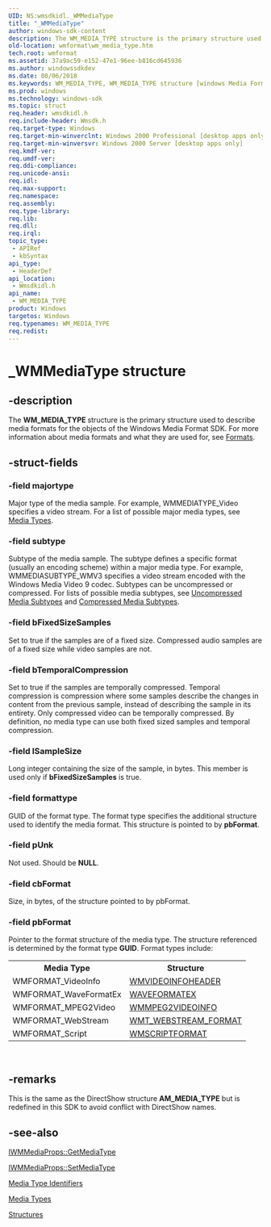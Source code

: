 ```yaml
---
UID: NS:wmsdkidl._WMMediaType
title: "_WMMediaType"
author: windows-sdk-content
description: The WM_MEDIA_TYPE structure is the primary structure used to describe media formats for the objects of the Windows Media Format SDK. For more information about media formats and what they are used for, see Formats.
old-location: wmformat\wm_media_type.htm
tech.root: wmformat
ms.assetid: 37a9ac59-e152-47e1-96ee-b816cd645936
ms.author: windowssdkdev
ms.date: 08/06/2018
ms.keywords: WM_MEDIA_TYPE, WM_MEDIA_TYPE structure [windows Media Format], _WMMediaType, wmformat.wm_media_type, wmsdkidl/WM_MEDIA_TYPE
ms.prod: windows
ms.technology: windows-sdk
ms.topic: struct
req.header: wmsdkidl.h
req.include-header: Wmsdk.h
req.target-type: Windows
req.target-min-winverclnt: Windows 2000 Professional [desktop apps only],Windows Media Format 7 SDK, or later versions of the SDK
req.target-min-winversvr: Windows 2000 Server [desktop apps only]
req.kmdf-ver: 
req.umdf-ver: 
req.ddi-compliance: 
req.unicode-ansi: 
req.idl: 
req.max-support: 
req.namespace: 
req.assembly: 
req.type-library: 
req.lib: 
req.dll: 
req.irql: 
topic_type:
 - APIRef
 - kbSyntax
api_type:
 - HeaderDef
api_location:
 - Wmsdkidl.h
api_name:
 - WM_MEDIA_TYPE
product: Windows
targetos: Windows
req.typenames: WM_MEDIA_TYPE
req.redist: 
---
```


# _WMMediaType structure


## -description



The <b>WM_MEDIA_TYPE </b>structure is the primary structure used to describe media formats for the objects of the Windows Media Format SDK. For more information about media formats and what they are used for, see <a href="https://msdn.microsoft.com/7c602643-f1fc-4fbd-a739-4296dc758bc9">Formats</a>.




## -struct-fields




### -field majortype

Major type of the media sample. For example, WMMEDIATYPE_Video specifies a video stream. For a list of possible major media types, see <a href="https://msdn.microsoft.com/00dcbb20-09ed-44c5-992c-20f3d17ad47c">Media Types</a>.


### -field subtype

Subtype of the media sample. The subtype defines a specific format (usually an encoding scheme) within a major media type. For example, WMMEDIASUBTYPE_WMV3 specifies a video stream encoded with the Windows Media Video 9 codec. Subtypes can be uncompressed or compressed. For lists of possible media subtypes, see <a href="https://msdn.microsoft.com/5586e62a-d0f5-45cc-a690-4efa244b3f32">Uncompressed Media Subtypes</a> and <a href="https://msdn.microsoft.com/0ed6b4e8-6450-4484-90d6-efa2f9101782">Compressed Media Subtypes</a>.


### -field bFixedSizeSamples

Set to true if the samples are of a fixed size. Compressed audio samples are of a fixed size while video samples are not.


### -field bTemporalCompression

Set to true if the samples are temporally compressed. Temporal compression is compression where some samples describe the changes in content from the previous sample, instead of describing the sample in its entirety. Only compressed video can be temporally compressed. By definition, no media type can use both fixed sized samples and temporal compression.


### -field lSampleSize

Long integer containing the size of the sample, in bytes. This member is used only if <b>bFixedSizeSamples</b> is true.


### -field formattype

GUID of the format type. The format type specifies the additional structure used to identify the media format. This structure is pointed to by <b>pbFormat</b>.


### -field pUnk

Not used. Should be <b>NULL</b>.


### -field cbFormat

Size, in bytes, of the structure pointed to by pbFormat.


### -field pbFormat

Pointer to the format structure of the media type. The structure referenced is determined by the format type <b>GUID</b>. Format types include:<table>
<tr>
<th>Media Type</th>
<th>Structure</th>
</tr>
<tr>
<td>WMFORMAT_VideoInfo</td>
<td>
<a href="https://msdn.microsoft.com/cf079efd-1759-4787-8aeb-85543847ac44">WMVIDEOINFOHEADER</a>
</td>
</tr>
<tr>
<td>WMFORMAT_WaveFormatEx</td>
<td>
<a href="https://msdn.microsoft.com/a25fef3b-8d0c-42de-8008-245f9560da44">WAVEFORMATEX</a>
</td>
</tr>
<tr>
<td>WMFORMAT_MPEG2Video</td>
<td>
<a href="https://msdn.microsoft.com/e5907b04-200c-4459-971b-3680989a564f">WMMPEG2VIDEOINFO</a>
</td>
</tr>
<tr>
<td>WMFORMAT_WebStream</td>
<td>
<a href="https://msdn.microsoft.com/3a392b33-6c2b-4465-86b4-6614940d7383">WMT_WEBSTREAM_FORMAT</a>
</td>
</tr>
<tr>
<td>WMFORMAT_Script</td>
<td>
<a href="https://msdn.microsoft.com/b7c513ac-9c28-4556-a0c8-f3e0d6efc735">WMSCRIPTFORMAT</a>
</td>
</tr>
</table>
 




## -remarks



This is the same as the DirectShow structure <b>AM_MEDIA_TYPE</b> but is redefined in this SDK to avoid conflict with DirectShow names.




## -see-also




<a href="https://msdn.microsoft.com/8357e5c6-d8c6-4a30-8446-85fa7fa118f7">IWMMediaProps::GetMediaType</a>



<a href="https://msdn.microsoft.com/7a89bf24-6b76-4645-8f39-f1979029d67e">IWMMediaProps::SetMediaType</a>



<a href="https://msdn.microsoft.com/5d903953-cd6b-4fba-b877-8c7ad3aeb87d">Media Type Identifiers</a>



<a href="https://msdn.microsoft.com/00dcbb20-09ed-44c5-992c-20f3d17ad47c">Media Types</a>



<a href="https://msdn.microsoft.com/118ef278-ca4f-4c30-9633-a2d851f5c758">Structures</a>
 

 


